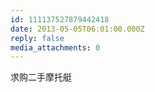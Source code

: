 ```yaml
---
id: 111137527879442418
date: 2013-05-05T06:01:00.000Z
reply: false
media_attachments: 0
---
```


求购二手摩托艇 ​​​​

